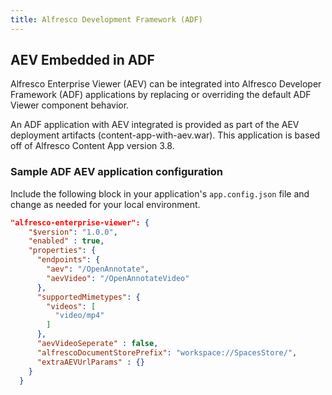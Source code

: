 ```yaml
---
title: Alfresco Development Framework (ADF)
---
```


## AEV Embedded in ADF

Alfresco Enterprise Viewer (AEV) can be integrated into Alfresco Developer Framework (ADF) applications by replacing or overriding the default ADF Viewer component behavior.

An ADF application with AEV integrated is provided as part of the AEV deployment artifacts (content-app-with-aev.war). This application is based off of Alfresco Content App version 3.8.

### Sample ADF AEV application configuration

Include the following block in your application's `app.config.json` file and change as needed for your local environment.

```json
"alfresco-enterprise-viewer": {
    "$version": "1.0.0",
    "enabled" : true,
    "properties": {
      "endpoints": {
        "aev": "/OpenAnnotate",
        "aevVideo": "/OpenAnnotateVideo"
      },
      "supportedMimetypes": {
        "videos": [
          "video/mp4"
        ]
      },
      "aevVideoSeperate" : false,
      "alfrescoDocumentStorePrefix": "workspace://SpacesStore/",
      "extraAEVUrlParams" : {}
    }
  }

```
